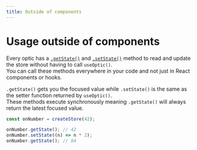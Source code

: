 ```yaml
---
title: Outside of components
---
```


# Usage outside of components

Every optic has a [`.getState()`](<../API/methods/getState()>) and [`.setState()`](<../API/methods/setState()>) method to read and update the store without having to call `useOptic()`.  
You can call these methods everywhere in your code and not just in React components or hooks.

`.getState()` gets you the focused value while `.setState()` is the same as the setter function returned by `useOptic()`.  
These methods execute synchronously meaning `.getState()` will always return the latest focused value.

```ts
const onNumber = createStore(42);

onNumber.getState(); // 42
onNumber.setState((n) => n * 2);
onNumber.getState(); // 84
```
